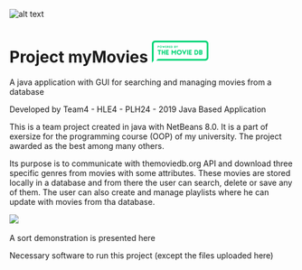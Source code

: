 ![alt text](https://www.eap.gr/images/logo_eap_new.png)

# Project myMovies   ![](myMovies/src/resources/tmdb_small.png)
A java application with GUI for searching and managing movies from a database

Developed by Team4 - HLE4 - PLH24 - 2019 Java Based Application

This is a team project created in java with NetBeans 8.0. It is a part of exersize for the programming course (OOP) of my university. The project awarded as the best among many others. 

Its purpose is to communicate with themoviedb.org API and download three specific genres from movies with some attributes. These movies are stored locally in a database and from there the user can search, delete or save any of them. The user can also create and manage playlists where he can update with movies from tha database.

![](myMovies/src/resources/no1.png)

A sort demonstration is presented here

Necessary software to run this project (except the files uploaded here)
